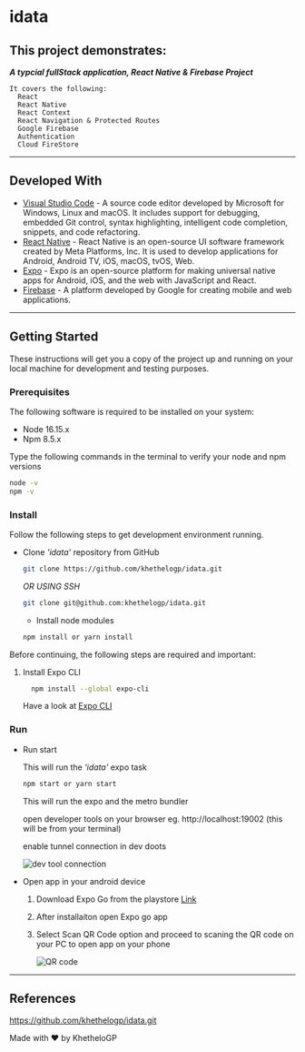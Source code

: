 # idata
   
## This project demonstrates:

 ***A typcial fullStack application, React Native & Firebase Project***
 
    It covers the following:
      React 
      React Native
      React Context
      React Navigation & Protected Routes
      Google Firebase
      Authentication
      Cloud FireStore

---

## Developed With

- [Visual Studio Code](https://code.visualstudio.com/) - A source code editor developed by Microsoft for Windows, Linux and macOS. It includes support for debugging, embedded Git control, syntax highlighting, intelligent code completion, snippets, and code refactoring.
- [React Native](https://reactnative.dev/) - React Native is an open-source UI software framework created by Meta Platforms, Inc. It is used to develop applications for Android, Android TV, iOS, macOS, tvOS, Web.
- [Expo](https://docs.expo.dev) - Expo is an open-source platform for making universal native apps for Android, iOS, and the web with JavaScript and React.
- [Firebase](https://firebase.google.com/) - A platform developed by Google for creating mobile and web applications.

---

## Getting Started

These instructions will get you a copy of the project up and running on your local machine for development and testing purposes.

### Prerequisites

The following software is required to be installed on your system:

- Node 16.15.x
- Npm 8.5.x

Type the following commands in the terminal to verify your node and npm versions

```bash
node -v
npm -v
```

### Install

Follow the following steps to get development environment running.

- Clone _'idata'_ repository from GitHub

  ```bash
  git clone https://github.com/khethelogp/idata.git
  ```

  _OR USING SSH_

  ```bash
  git clone git@github.com:khethelogp/idata.git
  ```

  - Install node modules

  ```bash
  npm install or yarn install
  ```
  
Before continuing, the following steps are required and important:

1. Install Expo CLI
    ```bash
      npm install --global expo-cli
    ```

    Have a look at [Expo CLI](https://docs.expo.dev/get-started/installation/)
     
### Run

- Run start
     
  This will run the _'idata'_  expo task

  ```bash
  npm start or yarn start
  ```

  This will run the expo and the metro bundler

  open developer tools on your browser eg. http://localhost:19002 (this will be from your terminal)

  enable tunnel connection in dev doots

  <img src="https://i.ibb.co/XFj1T65/Screenshot-2022-06-02-at-08-42-23.png" alt="dev tool connection"/>

- Open app in your android device

    1. Download Expo Go from the playstore [Link](https://play.google.com/store/apps/details?id=host.exp.exponent&hl=en_ZA&gl=US)
    2. After installaiton open Expo go app
    3. Select Scan QR Code option and proceed to scaning the QR code on your PC to open app on your phone

        <img src="https://i.ibb.co/525MScy/Screenshot-2022-06-02-at-08-45-57.png" alt="QR code" />

---

## References

https://github.com/khethelogp/idata.git

Made with :heart: by KhetheloGP

